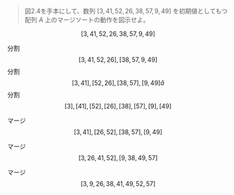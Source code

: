 <!--
<script type="text/javascript" async
  src="https://cdnjs.cloudflare.com/ajax/libs/mathjax/2.7.7/MathJax.js?config=TeX-MML-AM_CHTML">
</script>
-->
> 図2.4を手本にして、数列 $[3,41,52,26,38,57,9,49]$ を初期値としてもつ配列 $A$ 上のマージソートの動作を図示せよ。

$$
[3,41,52,26,38,57,9,49]
$$ 

分割
$$
[3,41,52,26],[38,57,9,49]
$$ 
分割
$$
[3,41],[52,26],[38,57],[9,49]å
$$ 
分割
$$
[3],[41],[52],[26],[38],[57],[9],[49]
$$ 

マージ
$$
[3,41],[26,52],[38,57],[9,49]
$$ 

マージ
$$
[3,26,41,52],[9,38,49,57]
$$ 

マージ
$$
[3,9,26,38,41,49,52,57]
$$ 